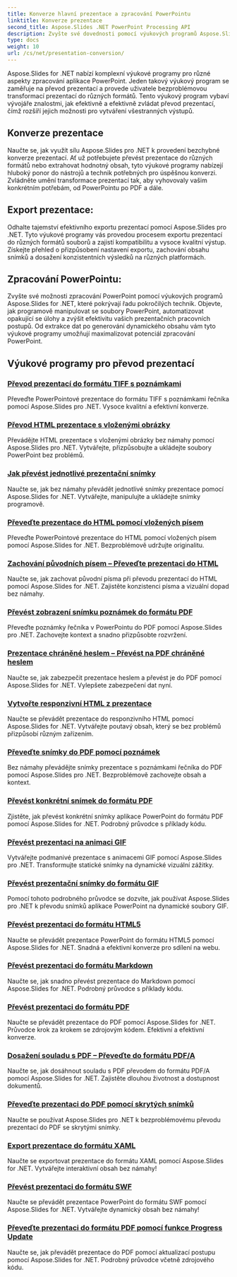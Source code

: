 ```yaml
---
title: Konverze hlavní prezentace a zpracování PowerPointu
linktitle: Konverze prezentace
second_title: Aspose.Slides .NET PowerPoint Processing API
description: Zvyšte své dovednosti pomocí výukových programů Aspose.Slides for .NET. Naučte se konverzi prezentací a zpracování PowerPoint krok za krokem. Transformujte svůj pracovní postup ještě dnes!
type: docs
weight: 10
url: /cs/net/presentation-conversion/
---
```


Aspose.Slides for .NET nabízí komplexní výukové programy pro různé aspekty zpracování aplikace PowerPoint. Jeden takový výukový program se zaměřuje na převod prezentací a provede uživatele bezproblémovou transformací prezentací do různých formátů. Tento výukový program vybaví vývojáře znalostmi, jak efektivně a efektivně zvládat převod prezentací, čímž rozšíří jejich možnosti pro vytváření všestranných výstupů.

## Konverze prezentace 

Naučte se, jak využít sílu Aspose.Slides pro .NET k provedení bezchybné konverze prezentací. Ať už potřebujete převést prezentace do různých formátů nebo extrahovat hodnotný obsah, tyto výukové programy nabízejí hluboký ponor do nástrojů a technik potřebných pro úspěšnou konverzi. Zvládněte umění transformace prezentací tak, aby vyhovovaly vašim konkrétním potřebám, od PowerPointu po PDF a dále.

## Export prezentace: 
Odhalte tajemství efektivního exportu prezentací pomocí Aspose.Slides pro .NET. Tyto výukové programy vás provedou procesem exportu prezentací do různých formátů souborů a zajistí kompatibilitu a vysoce kvalitní výstup. Získejte přehled o přizpůsobení nastavení exportu, zachování obsahu snímků a dosažení konzistentních výsledků na různých platformách.

## Zpracování PowerPointu: 
Zvyšte své možnosti zpracování PowerPoint pomocí výukových programů Aspose.Slides for .NET, které pokrývají řadu pokročilých technik. Objevte, jak programově manipulovat se soubory PowerPoint, automatizovat opakující se úlohy a zvýšit efektivitu vašich prezentačních pracovních postupů. Od extrakce dat po generování dynamického obsahu vám tyto výukové programy umožňují maximalizovat potenciál zpracování PowerPoint.


## Výukové programy pro převod prezentací
### [Převod prezentací do formátu TIFF s poznámkami](./converting-presentations-to-tiff-format-with-notes/)
Převeďte PowerPointové prezentace do formátu TIFF s poznámkami řečníka pomocí Aspose.Slides pro .NET. Vysoce kvalitní a efektivní konverze.
### [Převod HTML prezentace s vloženými obrázky](./convert-html-presentation-with-embedded-images/)
Převádějte HTML prezentace s vloženými obrázky bez námahy pomocí Aspose.Slides pro .NET. Vytvářejte, přizpůsobujte a ukládejte soubory PowerPoint bez problémů.
### [Jak převést jednotlivé prezentační snímky](./how-to-convert-individual-presentation-slides/)
Naučte se, jak bez námahy převádět jednotlivé snímky prezentace pomocí Aspose.Slides for .NET. Vytvářejte, manipulujte a ukládejte snímky programově.
### [Převeďte prezentace do HTML pomocí vložených písem](./convert-presentations-to-html-with-embedded-fonts/)
Převeďte PowerPointové prezentace do HTML pomocí vložených písem pomocí Aspose.Slides for .NET. Bezproblémově udržujte originalitu.
### [Zachování původních písem – Převeďte prezentaci do HTML](./preserving-original-fonts-convert-presentation-to-html/)
Naučte se, jak zachovat původní písma při převodu prezentací do HTML pomocí Aspose.Slides for .NET. Zajistěte konzistenci písma a vizuální dopad bez námahy.
### [Převést zobrazení snímku poznámek do formátu PDF](./convert-notes-slide-view-to-pdf-format/)
Převeďte poznámky řečníka v PowerPointu do PDF pomocí Aspose.Slides pro .NET. Zachovejte kontext a snadno přizpůsobte rozvržení.
### [Prezentace chráněné heslem – Převést na PDF chráněné heslem](./password-protect-presentations-convert-to-password-protected-pdf/)
Naučte se, jak zabezpečit prezentace heslem a převést je do PDF pomocí Aspose.Slides for .NET. Vylepšete zabezpečení dat nyní.
### [Vytvořte responzivní HTML z prezentace](./create-responsive-html-from-presentation/)
Naučte se převádět prezentace do responzivního HTML pomocí Aspose.Slides for .NET. Vytvářejte poutavý obsah, který se bez problémů přizpůsobí různým zařízením.
### [Převeďte snímky do PDF pomocí poznámek](./convert-slides-to-pdf-with-notes/)
Bez námahy převádějte snímky prezentace s poznámkami řečníka do PDF pomocí Aspose.Slides pro .NET. Bezproblémově zachovejte obsah a kontext.
### [Převést konkrétní snímek do formátu PDF](./convert-specific-slide-to-pdf-format/)
Zjistěte, jak převést konkrétní snímky aplikace PowerPoint do formátu PDF pomocí Aspose.Slides for .NET. Podrobný průvodce s příklady kódu.
### [Převést prezentaci na animaci GIF](./convert-presentation-to-gif-animation/)
Vytvářejte podmanivé prezentace s animacemi GIF pomocí Aspose.Slides pro .NET. Transformujte statické snímky na dynamické vizuální zážitky.
### [Převést prezentační snímky do formátu GIF](./convert-presentation-slides-to-gif-format/)
Pomocí tohoto podrobného průvodce se dozvíte, jak používat Aspose.Slides pro .NET k převodu snímků aplikace PowerPoint na dynamické soubory GIF.
### [Převést prezentaci do formátu HTML5](./convert-presentation-to-html5-format/)
Naučte se převádět prezentace PowerPoint do formátu HTML5 pomocí Aspose.Slides for .NET. Snadná a efektivní konverze pro sdílení na webu.
### [Převést prezentaci do formátu Markdown](./convert-presentation-to-markdown-format/)
Naučte se, jak snadno převést prezentace do Markdown pomocí Aspose.Slides for .NET. Podrobný průvodce s příklady kódu.
### [Převést prezentaci do formátu PDF](./convert-presentation-to-pdf-format/)
Naučte se převádět prezentace do PDF pomocí Aspose.Slides for .NET. Průvodce krok za krokem se zdrojovým kódem. Efektivní a efektivní konverze.
### [Dosažení souladu s PDF – Převeďte do formátu PDF/A](./achieving-pdf-compliance-convert-to-pdf-a-format/)
Naučte se, jak dosáhnout souladu s PDF převodem do formátu PDF/A pomocí Aspose.Slides for .NET. Zajistěte dlouhou životnost a dostupnost dokumentů.
### [Převeďte prezentaci do PDF pomocí skrytých snímků](./convert-presentation-to-pdf-with-hidden-slides/)
Naučte se používat Aspose.Slides pro .NET k bezproblémovému převodu prezentací do PDF se skrytými snímky.
### [Export prezentace do formátu XAML](./export-presentation-to-xaml-format/)
Naučte se exportovat prezentace do formátu XAML pomocí Aspose.Slides for .NET. Vytvářejte interaktivní obsah bez námahy!
### [Převést prezentaci do formátu SWF](./convert-presentation-to-swf-format/)
Naučte se převádět prezentace PowerPoint do formátu SWF pomocí Aspose.Slides for .NET. Vytvářejte dynamický obsah bez námahy!
### [Převeďte prezentaci do formátu PDF pomocí funkce Progress Update](./convert-presentation-to-pdf-with-progress-update/)
Naučte se, jak převádět prezentace do PDF pomocí aktualizací postupu pomocí Aspose.Slides for .NET. Podrobný průvodce včetně zdrojového kódu.